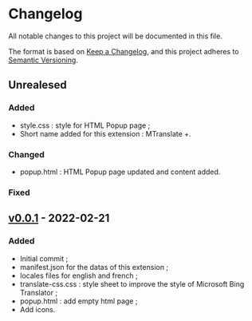 # Changelog
All notable changes to this project will be documented in this file.

The format is based on [Keep a Changelog](https://keepachangelog.com/en/1.0.0/), and this project adheres to [Semantic Versioning](https://semver.org/spec/v2.0.0.html).

## Unrealesed
### Added
- style.css : style for HTML Popup page ;
- Short name added for this extension : MTranslate +.

### Changed
- popup.html : HTML Popup page updated and content added.

### Fixed

## [v0.0.1] - 2022-02-21
### Added
- Initial commit ;
- manifest.json for the datas of this extension ;
- locales files for english and french ;
- translate-css.css : style sheet to improve the style of Microsoft Bing Translator ;
- popup.html : add empty html page ;
- Add icons.

[v0.0.1]: https://github.com/Florian-COLLIN/microsoft-translator-extension/releases/tag/v0.0.1

